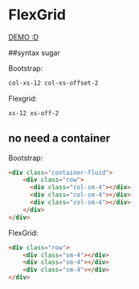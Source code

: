 # FlexGrid

[DEMO :D](https://germanbisurgi.github.io/flexgrid/)

##syntax sugar

Bootstrap:
```html
col-xs-12 col-xs-offset-2
```

Flexgrid:
```html
xs-12 xs-off-2
```

## no need a container

Bootstrap:

```html
<div class="container-fluid">
    <div class="row">
      <div class="col-sm-4"></div>
      <div class="col-sm-4"></div>
      <div class="col-sm-4"></div>
    </div>
</div>
```

FlexGrid:

```html
<div class="row">
    <div class="sm-4"></div>
    <div class="sm-4"></div>
    <div class="sm-4"></div>
</div>
```

